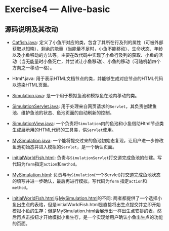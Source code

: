 # Exercise4 — Alive-basic

## 源码说明及其改动

- [Catfish.java](./src/Catfish.java):
  定义了小鱼所对应的类，包含了其所在行及列的属性（可被外部获取以知晓）、剩余的能量（当能量不足时，小鱼不能移动）、生命状态、年龄以及小鱼移动的方法等。主要在改代码中实现了小鱼行及列的获取、小鱼的活动（当无能量时小鱼死亡，并尝试让小鱼移动）、小鱼的移动（可随机朝四个方向之一移动一格）。
- Html*.java: 用于表示HTML文档节点的类，并能够生成对应节点的HTML代码以渲染HTML页面。
- [Simulation.java](./src/Simulation.java): 是一个用于模拟鱼池和模拟鱼在池内移动的类。
- [SimulationServlet.java](./src/SimulationServlet.java): 用于处理来自网页请求的`Servlet`，其负责创建鱼池、维护鱼池的状态、鱼池页面的自动刷新的控制。
- [SimulationView.java](./src/SimulationView.java): 一个负责将`Simulation`内的鱼池和小鱼借助Html节点类生成展示用的HTML代码的工具类，供`Servlet`使用。
- [MySimulation.java](./src/MySimulation.java): 一个能将提交过来的鱼池初始态复现，让用户进一步修改鱼池初始态并进入模拟的`Servlet`，是一个确认页面。


- [initialWorldFish.html](./web/initialWorldFish.html): 负责与`SimulationServlet`打交道完成鱼池的创建。写代码为`form`指定`action`和`method`。
- [MySimulation.html](./web/MySimulation.html): 负责与`MySimulation`(一个Servlet)打交道完成鱼池状态的填写并进一步确认，最后再进行模拟。写代码为`form`
  指定`action`和`method`。
- [initialWorldFish.html](./web/initialWorldFish.html)与[MySimulation.html](./web/MySimulation.html)的不同:
  两者都提供了一个选择小鱼出生点的表格，但是initialWorldFish.html是直接将出生点提交并立即开始模拟小鱼的生存；但是MySimulation.html会展示出一样出生点安排的表，然后再点击按钮才开始模拟小鱼生存，是一个实现给用户确认小鱼出生点的功能的页面。